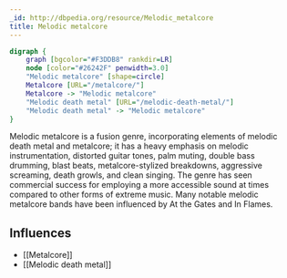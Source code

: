 ```yaml
---
_id: http://dbpedia.org/resource/Melodic_metalcore
title: Melodic metalcore
---
```


```dot
digraph {
	graph [bgcolor="#F3DDB8" rankdir=LR]
	node [color="#26242F" penwidth=3.0]
	"Melodic metalcore" [shape=circle]
	Metalcore [URL="/metalcore/"]
	Metalcore -> "Melodic metalcore"
	"Melodic death metal" [URL="/melodic-death-metal/"]
	"Melodic death metal" -> "Melodic metalcore"
}
```

Melodic metalcore is a fusion genre, incorporating elements of melodic death metal and metalcore; it has a heavy emphasis on melodic instrumentation, distorted guitar tones, palm muting, double bass drumming, blast beats, metalcore-stylized breakdowns, aggressive screaming, death growls, and clean singing. The genre has seen commercial success for employing a more accessible sound at times compared to other forms of extreme music. Many notable melodic metalcore bands have been influenced by At the Gates and In Flames.

## Influences
- [[Metalcore]]
- [[Melodic death metal]]
